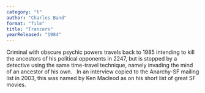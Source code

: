 ```yaml
---
category: "t"
author: "Charles Band"
format: "film"
title: "Trancers"
yearReleased: "1984"
---
```

Criminal with obscure psychic powers travels back to 1985 intending to kill the ancestors of his political opponents in 2247, but is stopped by a detective using the same time-travel technique, namely invading the mind of an ancestor of his own.
 
In an interview copied to the Anarchy-SF mailing list in 2003, this was named by Ken Macleod as on his short list of great SF movies.